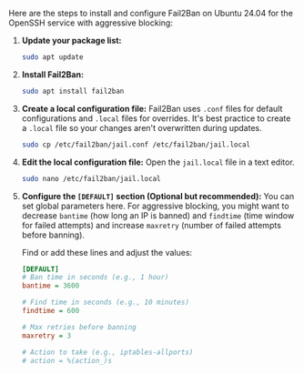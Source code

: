 Here are the steps to install and configure Fail2Ban on Ubuntu 24.04 for the OpenSSH service with aggressive blocking:

1.  **Update your package list:**
    ```bash
    sudo apt update
    ```

2.  **Install Fail2Ban:**
    ```bash
    sudo apt install fail2ban
    ```

3.  **Create a local configuration file:**
    Fail2Ban uses `.conf` files for default configurations and `.local` files for overrides. It's best practice to create a `.local` file so your changes aren't overwritten during updates.
    ```bash
    sudo cp /etc/fail2ban/jail.conf /etc/fail2ban/jail.local
    ```

4.  **Edit the local configuration file:**
    Open the `jail.local` file in a text editor.
    ```bash
    sudo nano /etc/fail2ban/jail.local
    ```

5.  **Configure the `[DEFAULT]` section (Optional but recommended):**
    You can set global parameters here. For aggressive blocking, you might want to decrease `bantime` (how long an IP is banned) and `findtime` (time window for failed attempts) and increase `maxretry` (number of failed attempts before banning).

    Find or add these lines and adjust the values:
    ```ini
    [DEFAULT]
    # Ban time in seconds (e.g., 1 hour)
    bantime = 3600

    # Find time in seconds (e.g., 10 minutes)
    findtime = 600

    # Max retries before banning
    maxretry = 3

    # Action to take (e.g., iptables-allports)
    # action = %(action_)s
    